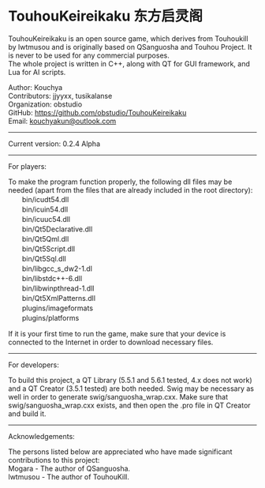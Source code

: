 TouhouKeireikaku 东方启灵阁
=====================================

TouhouKeireikaku is an open source game, which derives from Touhoukill by lwtmusou and is originally
based on QSanguosha and Touhou Project. It is never to be used for any commercial purposes.<br>
The whole project is written in C++, along with QT for GUI framework, and Lua for AI scripts.<br>

Author: Kouchya<br>
Contributors: jjyyxx, tusikalanse<br>
Organization: obstudio<br>
GitHub: https://github.com/obstudio/TouhouKeireikaku<br>
Email: kouchyakun@outlook.com<br>

*************************************

Current version: 0.2.4 Alpha

*************************************

For players:

To make the program function properly, the following dll files may be needed (apart from the files
that are already included in the root directory):<br>
　　bin/icudt54.dll<br>
　　bin/icuin54.dll<br>
　　bin/icuuc54.dll<br>
　　bin/Qt5Declarative.dll<br>
　　bin/Qt5Qml.dll<br>
　　bin/Qt5Script.dll<br>
　　bin/Qt5Sql.dll<br>
　　bin/libgcc_s_dw2-1.dl<br>
　　bin/libstdc++-6.dll<br>
　　bin/libwinpthread-1.dll<br>
　　bin/Qt5XmlPatterns.dll<br>
　　plugins/imageformats<br>
　　plugins/platforms<br>

If it is your first time to run the game, make sure that your device is connected to the Internet in order to download necessary files.

*************************************

For developers:

To build this project, a QT Library (5.5.1 and 5.6.1 tested, 4.x does not work) and a QT Creator (3.5.1 tested) are both needed.
Swig may be necessary as well in order to generate swig/sanguosha_wrap.cxx.
Make sure that swig/sanguosha_wrap.cxx exists, and then open the .pro file in QT Creator and build it.

*************************************

Acknowledgements:

The persons listed below are appreciated who have made significant contributions to this project:<br>
	Mogara - The author of QSanguosha.<br>
	lwtmusou - The author of TouhouKill.<br>
